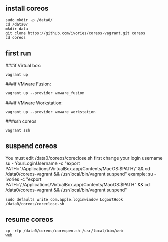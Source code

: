## install coreos

```
sudo mkdir -p /data0/
cd /data0/
mkdir data
git clone https://github.com/ivories/coreos-vagrant.git coreos
cd coreos
```
## first run
###if Virtual box:
```
vagrant up
```

###if VMware Fusion:
```
vagrant up --provider vmware_fusion
```

###if VMware Workstation:
```
vagrant up --provider vmware_workstation
```

###ssh coreos
```
vagrant ssh
```

## suspend coreos

You must edit /data0/coreos/coreclose.sh first
change your login username
su - YourLoginUsername -c "export PATH=\"/Applications/VirtualBox.app/Contents/MacOS:$PATH\" && cd /data0/coreos-vagrant && /usr/local/bin/vagrant suspend"
example:
su - ivories -c "export PATH=\"/Applications/VirtualBox.app/Contents/MacOS:$PATH\" && cd /data0/coreos-vagrant && /usr/local/bin/vagrant suspend"

```
sudo defaults write com.apple.loginwindow LogoutHook /data0/coreos/coreclose.sh

```

## resume coreos

```
cp -rfp /data0/coreos/coreopen.sh /usr/local/bin/web
web
```